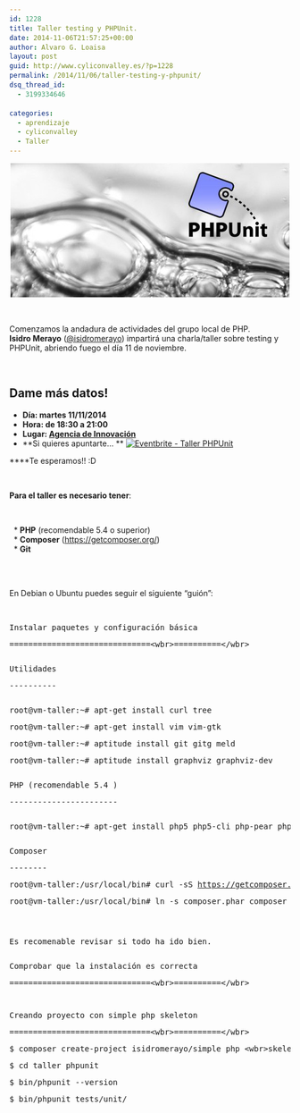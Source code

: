 ```yaml
---
id: 1228
title: Taller testing y PHPUnit.
date: 2014-11-06T21:57:25+00:00
author: Alvaro G. Loaisa
layout: post
guid: http://www.cyliconvalley.es/?p=1228
permalink: /2014/11/06/taller-testing-y-phpunit/
dsq_thread_id:
  - 3199334646

categories:
  - aprendizaje
  - cyliconvalley
  - Taller
---
```

<div style="text-align: center;">
  <img class="aligncenter size-full wp-image-1232" title="phpunit-post copia" src="/assets/2014/11/phpunit-post-copia.jpg" alt="" width="500" height="240" />
</div>

&nbsp;

<div>
  Comenzamos la andadura de actividades del grupo local de PHP.
</div>

<div>
  <strong>Isidro Merayo</strong> (<a href="https://twitter.com/isidromerayo" target="_blank">@isidromerayo</a>) impartirá una charla/taller sobre testing y PHPUnit, abriendo fuego el día 11 de noviembre.
</div>

&nbsp;

## Dame más datos!

  * **Día: martes 11/11/2014**
  * **Hora: de 18:30 a 21:00**
  * **Lugar: <a href="http://www.valladolidadelante.es/lang/agencia/?refbol=agencia&refsec=agencia_donde-estamos" target="_blank">Agencia de Innovación</a>**
  * **Si quieres apuntarte&#8230; **
<a href="http://www.eventbrite.es/e/entradas-charlataller-phpunit-8557019275?aff=estw" rel="nofollow" target="_blank"><img src="http://www.eventbrite.com/custombutton?eid=3724377714" alt="Eventbrite - Taller PHPUnit" /></a> </ul> 

****Te esperamos!! :D

&nbsp;

<div>
  <strong>Para el taller es necesario tener</strong>:
</div>

&nbsp;

<div>
    * <strong>PHP</strong> (recomendable 5.4 o superior)
</div>

<div>
    * <strong>Composer</strong> (<a href="https://getcomposer.org/" target="_blank">https://getcomposer.org/</a>)
</div>

<div>
    * <strong>Git</strong>
</div>

<div>
  <strong><br /> </strong>
</div>

&nbsp;

<div>
  En Debian o Ubuntu puedes seguir el siguiente &#8220;guión&#8221;:
</div>

&nbsp;

<div>
</div>

<div>
  <pre>Instalar paquetes y configuración básica</pre>
  
  <pre>==============================&lt;wbr>==========&lt;/wbr></pre>
  
  <pre></pre>
  
  <pre>Utilidades</pre>
  
  <pre>----------</pre>
  
  <pre></pre>
  
  <pre>root@vm-taller:~# apt-get install curl tree</pre>
  
  <pre>root@vm-taller:~# apt-get install vim vim-gtk</pre>
  
  <pre>root@vm-taller:~# aptitude install git gitg meld</pre>
  
  <pre>root@vm-taller:~# aptitude install graphviz graphviz-dev</pre>
  
  <pre></pre>
  
  <pre>PHP (recomendable 5.4 )</pre>
  
  <pre>-----------------------</pre>
  
  <pre></pre>
  
  <pre>root@vm-taller:~# apt-get install php5 php5-cli php-pear php5-mysql php5-sqlite php5-xdebug php5-json php5-curl php5-xsl</pre>
  
  <pre></pre>
  
  <pre>Composer</pre>
  
  <pre>--------</pre>
  
  <pre>root@vm-taller:/usr/local/bin# curl -sS <a href="https://getcomposer.org/installer" target="_blank">https://getcomposer.org/&lt;wbr>installer&lt;/wbr></a> | php</pre>
  
  <pre>root@vm-taller:/usr/local/bin# ln -s composer.phar composer</pre>
  
  <pre></pre>
  
  <pre></pre>
  
  <pre></pre>
  
  <pre>Es recomenable revisar si todo ha ido bien.</pre>
  
  <pre></pre>
  
  <pre>Comprobar que la instalación es correcta</pre>
  
  <pre>==============================&lt;wbr>==========&lt;/wbr></pre>
  
  <pre></pre>
  
  <pre></pre>
  
  <pre>Creando proyecto con simple_php_skeleton</pre>
  
  <pre>==============================&lt;wbr>==========&lt;/wbr></pre>
  
  <pre>$ composer create-project isidromerayo/simple_php_&lt;wbr>skeleton taller_phpunit&lt;/wbr></pre>
  
  <pre>$ cd taller_phpunit</pre>
  
  <pre>$ bin/phpunit --version</pre>
  
  <pre>$ bin/phpunit tests/unit/</pre>
  
  <p>
    </div>